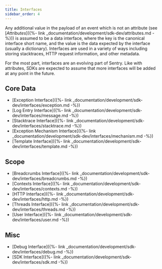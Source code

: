 ```yaml
---
title: Interfaces
sidebar_order: 4
---
```


Any additional value in the payload of an event which is not an attribute (see
[_Attributes_]({%- link _documentation/development/sdk-dev/attributes.md -%})) is assumed
to be a data interface, where the key is the canonical interface short name, and
the value is the data expected by the interface (usually a dictionary).
Interfaces are used in a variety of ways including storing stacktraces, HTTP
request information, and other metadata.

For the most part, interfaces are an evolving part of Sentry. Like with
attributes, SDKs are expected to assume that more interfaces will be added at
any point in the future.

## Core Data

- [Exception Interface]({%- link _documentation/development/sdk-dev/interfaces/exception.md -%})
- [Log Entry Interface]({%- link _documentation/development/sdk-dev/interfaces/message.md -%})
- [Stacktrace Interface]({%- link _documentation/development/sdk-dev/interfaces/stacktrace.md -%})
- [Exception Mechanism Interface]({%- link _documentation/development/sdk-dev/interfaces/mechanism.md -%})
- [Template Interface]({%- link _documentation/development/sdk-dev/interfaces/template.md -%})

## Scope

- [Breadcrumbs Interface]({%- link _documentation/development/sdk-dev/interfaces/breadcrumbs.md -%})
- [Contexts Interface]({%- link _documentation/development/sdk-dev/interfaces/contexts.md -%})
- [HTTP Interface]({%- link _documentation/development/sdk-dev/interfaces/http.md -%})
- [Threads Interface]({%- link _documentation/development/sdk-dev/interfaces/threads.md -%})
- [User Interface]({%- link _documentation/development/sdk-dev/interfaces/user.md -%})

## Misc

- [Debug Interface]({%- link _documentation/development/sdk-dev/interfaces/debug.md -%})
- [SDK Interface]({%- link _documentation/development/sdk-dev/interfaces/sdk.md -%})
